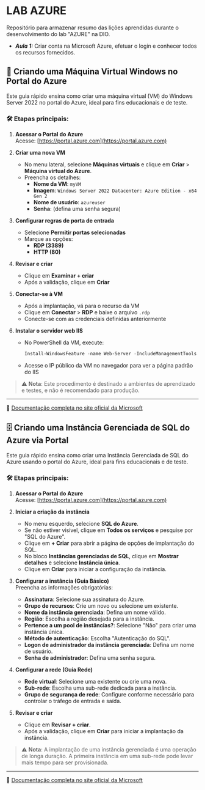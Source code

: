 # LAB AZURE
Repositório para armazenar resumo das lições aprendidas durante o desenvolvimento do lab "AZURE" na DIO.

- ***Aula 1:*** Criar conta na Microsoft Azure, efetuar o login e conhecer todos os recursos fornecidos.

## 🚀 Criando uma Máquina Virtual Windows no Portal do Azure

Este guia rápido ensina como criar uma máquina virtual (VM) do Windows Server 2022 no portal do Azure, ideal para fins educacionais e de teste.

### 🛠️ Etapas principais:

1. **Acessar o Portal do Azure**  
   Acesse: [https://portal.azure.com](https://portal.azure.com)

2. **Criar uma nova VM**
   - No menu lateral, selecione **Máquinas virtuais** e clique em **Criar** > **Máquina virtual do Azure**.
   - Preencha os detalhes:
     - **Nome da VM**: `myVM`
     - **Imagem**: `Windows Server 2022 Datacenter: Azure Edition - x64 Gen 2`
     - **Nome de usuário**: `azureuser`
     - **Senha**: (defina uma senha segura)

3. **Configurar regras de porta de entrada**
   - Selecione **Permitir portas selecionadas**
   - Marque as opções:
     - **RDP (3389)**
     - **HTTP (80)**

4. **Revisar e criar**
   - Clique em **Examinar + criar**
   - Após a validação, clique em **Criar**

5. **Conectar-se à VM**
   - Após a implantação, vá para o recurso da VM
   - Clique em **Conectar** > **RDP** e baixe o arquivo `.rdp`
   - Conecte-se com as credenciais definidas anteriormente

6. **Instalar o servidor web IIS**
   - No PowerShell da VM, execute:

     ```powershell
     Install-WindowsFeature -name Web-Server -IncludeManagementTools
     ```

   - Acesse o IP público da VM no navegador para ver a página padrão do IIS

> ⚠️ **Nota**: Este procedimento é destinado a ambientes de aprendizado e testes, e não é recomendado para produção.

---

🔗 [Documentação completa no site oficial da Microsoft](https://learn.microsoft.com/pt-br/azure/virtual-machines/windows/quick-create-portal)

## 🗄️ Criando uma Instância Gerenciada de SQL do Azure via Portal

Este guia rápido ensina como criar uma Instância Gerenciada de SQL do Azure usando o portal do Azure, ideal para fins educacionais e de teste.

### 🛠️ Etapas principais:

1. **Acessar o Portal do Azure**  
   Acesse: [https://portal.azure.com](https://portal.azure.com)

2. **Iniciar a criação da instância**  
   - No menu esquerdo, selecione **SQL do Azure**.  
   - Se não estiver visível, clique em **Todos os serviços** e pesquise por "SQL do Azure".  
   - Clique em **+ Criar** para abrir a página de opções de implantação do SQL.  
   - No bloco **Instâncias gerenciadas de SQL**, clique em **Mostrar detalhes** e selecione **Instância única**.  
   - Clique em **Criar** para iniciar a configuração da instância.

3. **Configurar a instância (Guia Básico)**  
   Preencha as informações obrigatórias:
   - **Assinatura**: Selecione sua assinatura do Azure.
   - **Grupo de recursos**: Crie um novo ou selecione um existente.
   - **Nome da instância gerenciada**: Defina um nome válido.
   - **Região**: Escolha a região desejada para a instância.
   - **Pertence a um pool de instâncias?**: Selecione "Não" para criar uma instância única.
   - **Método de autenticação**: Escolha "Autenticação do SQL".
   - **Logon de administrador da instância gerenciada**: Defina um nome de usuário.
   - **Senha de administrador**: Defina uma senha segura.

4. **Configurar a rede (Guia Rede)**  
   - **Rede virtual**: Selecione uma existente ou crie uma nova.
   - **Sub-rede**: Escolha uma sub-rede dedicada para a instância.
   - **Grupo de segurança de rede**: Configure conforme necessário para controlar o tráfego de entrada e saída.

5. **Revisar e criar**  
   - Clique em **Revisar + criar**.
   - Após a validação, clique em **Criar** para iniciar a implantação da instância.

> ⚠️ **Nota**: A implantação de uma instância gerenciada é uma operação de longa duração. A primeira instância em uma sub-rede pode levar mais tempo para ser provisionada.

---

🔗 [Documentação completa no site oficial da Microsoft](https://learn.microsoft.com/pt-br/azure/azure-sql/managed-instance/instance-create-quickstart?view=azuresql&tabs=azure-portal)


